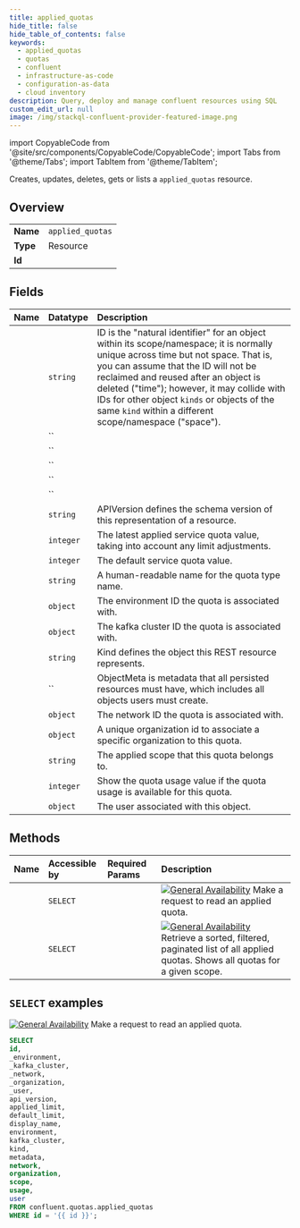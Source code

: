 ```yaml
---
title: applied_quotas
hide_title: false
hide_table_of_contents: false
keywords:
  - applied_quotas
  - quotas
  - confluent
  - infrastructure-as-code
  - configuration-as-data
  - cloud inventory
description: Query, deploy and manage confluent resources using SQL
custom_edit_url: null
image: /img/stackql-confluent-provider-featured-image.png
---
```


import CopyableCode from '@site/src/components/CopyableCode/CopyableCode';
import Tabs from '@theme/Tabs';
import TabItem from '@theme/TabItem';

Creates, updates, deletes, gets or lists a <code>applied_quotas</code> resource.

## Overview
<table><tbody>
<tr><td><b>Name</b></td><td><code>applied_quotas</code></td></tr>
<tr><td><b>Type</b></td><td>Resource</td></tr>
<tr><td><b>Id</b></td><td><CopyableCode code="confluent.quotas.applied_quotas" /></td></tr>
</tbody></table>

## Fields
| Name | Datatype | Description |
|:-----|:---------|:------------|
| <CopyableCode code="id" /> | `string` | ID is the "natural identifier" for an object within its scope/namespace; it is normally unique across time but not space. That is, you can assume that the ID will not be reclaimed and reused after an object is deleted ("time"); however, it may collide with IDs for other object `kinds` or objects of the same `kind` within a different scope/namespace ("space"). |
| <CopyableCode code="_environment" /> | `` |  |
| <CopyableCode code="_kafka_cluster" /> | `` |  |
| <CopyableCode code="_network" /> | `` |  |
| <CopyableCode code="_organization" /> | `` |  |
| <CopyableCode code="_user" /> | `` |  |
| <CopyableCode code="api_version" /> | `string` | APIVersion defines the schema version of this representation of a resource. |
| <CopyableCode code="applied_limit" /> | `integer` | The latest applied service quota value, taking into account any limit adjustments. |
| <CopyableCode code="default_limit" /> | `integer` | The default service quota value. |
| <CopyableCode code="display_name" /> | `string` | A human-readable name for the quota type name. |
| <CopyableCode code="environment" /> | `object` | The environment ID the quota is associated with. |
| <CopyableCode code="kafka_cluster" /> | `object` | The kafka cluster ID the quota is associated with. |
| <CopyableCode code="kind" /> | `string` | Kind defines the object this REST resource represents. |
| <CopyableCode code="metadata" /> | `` | ObjectMeta is metadata that all persisted resources must have, which includes all objects users must create. |
| <CopyableCode code="network" /> | `object` | The network ID the quota is associated with. |
| <CopyableCode code="organization" /> | `object` | A unique organization id to associate a specific organization to this quota. |
| <CopyableCode code="scope" /> | `string` | The applied scope that this quota belongs to. |
| <CopyableCode code="usage" /> | `integer` | Show the quota usage value if the quota usage is available for this quota. |
| <CopyableCode code="user" /> | `object` | The user associated with this object. |

## Methods
| Name | Accessible by | Required Params | Description |
|:-----|:--------------|:----------------|:------------|
| <CopyableCode code="get_service_quota_v1applied_quota" /> | `SELECT` | <CopyableCode code="id" /> | [![General Availability](https://img.shields.io/badge/Lifecycle%20Stage-General%20Availability-%2345c6e8)](#section/Versioning/API-Lifecycle-Policy) Make a request to read an applied quota. |
| <CopyableCode code="list_service_quota_v1applied_quotas" /> | `SELECT` | <CopyableCode code="scope" /> | [![General Availability](https://img.shields.io/badge/Lifecycle%20Stage-General%20Availability-%2345c6e8)](#section/Versioning/API-Lifecycle-Policy) Retrieve a sorted, filtered, paginated list of all applied quotas. Shows all quotas for a given scope. |

## `SELECT` examples

[![General Availability](https://img.shields.io/badge/Lifecycle%20Stage-General%20Availability-%2345c6e8)](#section/Versioning/API-Lifecycle-Policy) Make a request to read an applied quota.


```sql
SELECT
id,
_environment,
_kafka_cluster,
_network,
_organization,
_user,
api_version,
applied_limit,
default_limit,
display_name,
environment,
kafka_cluster,
kind,
metadata,
network,
organization,
scope,
usage,
user
FROM confluent.quotas.applied_quotas
WHERE id = '{{ id }}';
```